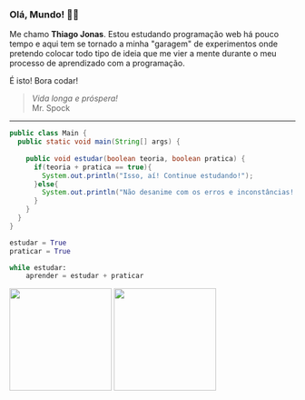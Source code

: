 ### Olá, Mundo! 🖖🏽

<!--
**tjbass2021/tjbass2021** is a ✨ _special_ ✨ repository because its `README.md` (this file) appears on your GitHub profile.

Here are some ideas to get you started:

- 🔭 I’m currently working on ...
- 🌱 I’m currently learning ...
- 👯 I’m looking to collaborate on ...
- 🤔 I’m looking for help with ...
- 💬 Ask me about ...
- 📫 How to reach me: ...
- 😄 Pronouns: ...
- ⚡ Fun fact: ...
-->
Me chamo **Thiago Jonas**. Estou estudando programação web há pouco tempo e aqui tem se tornado a minha "garagem" de experimentos onde pretendo colocar todo tipo de ideia que me vier a mente durante o meu processo de aprendizado com a programação.

É isto! Bora codar!

> *Vida longa e próspera!*
> <br>          Mr. Spock

---


~~~java
public class Main {
  public static void main(String[] args) {
    
    public void estudar(boolean teoria, boolean pratica) {
      if(teoria + pratica == true){
        System.out.println("Isso, aí! Continue estudando!");
      }else{
        System.out.println("Não desanime com os erros e inconstâncias! Siga adiante!");
      }
    }
  }
}
~~~

~~~python
estudar = True
praticar = True

while estudar:
    aprender = estudar + praticar
~~~
<div style="inline-block" id="status">
    <img height="180cm" src="https://github-readme-stats.vercel.app/api?username=tjbass2021&show_icons=true&theme=tokyonight">
    <img height="180cm" src="https://github-readme-stats.vercel.app/api/top-langs/?username=tjbass2021&layout=compact&theme=tokyonight">
</div>
